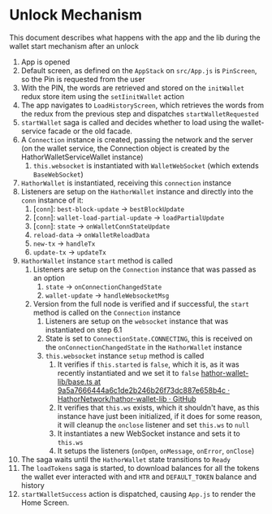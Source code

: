 # Unlock Mechanism

This document describes what happens with the app and the lib during the wallet start mechanism after an unlock

1. App is opened
1. Default screen, as defined on the `AppStack` on `src/App.js` is `PinScreen`, so the Pin is requested from the user
1. With the PIN, the words are retrieved and stored on the `initWallet` redux store item using the `setIinitWallet` action
1. The app navigates to `LoadHistoryScreen`, which retrieves the words from the redux from the previous step and dispatches `startWalletRequested`
1. `startWallet` saga is called and decides whether to load using the wallet-service facade or the old facade. 
1. A `Connection` instance is created, passing the network and the server (on the wallet service, the Connection object is created by the HathorWalletServiceWallet instance)
	1. `this.websocket` is instantiated with `WalletWebSocket` (which extends `BaseWebSocket`)
1. `HathorWallet` is instantiated, receiving this `connection` instance
1. Listeners are setup on the `HathorWallet` instance and directly into the `conn` instance of it:
	1. [`conn`]: `best-block-update` → `bestBlockUpdate`
	1. [`conn`]: `wallet-load-partial-update` → `loadPartialUpdate`
	1. [`conn`]: `state` → `onWalletConnStateUpdate`
	1. `reload-data` → `onWalletReloadData`
	1. `new-tx` → `handleTx`
	1. `update-tx` → `updateTx`
1. `HathorWallet` instance `start` method is called
	1. Listeners are setup on the `Connection` instance that was passed as an option
		1. `state` → `onConnectionChangedState`
		1. `wallet-update` → `handleWebsocketMsg`
	1. Version from the full node is verified and if successful, the `start` method is called on the `Connection` instance
		1. Listeners are setup on the `websocket` instance that was instantiated on step 6.1
		1. State is set to `ConnectionState.CONNECTING`, this is received on the `onConnectionChangedState` in the `HathorWallet` instance
		1. `this.websocket` instance `setup` method is called
			1. It verifies if `this.started` is `false`, which it is, as it was recently instantiated and we set it to `false` [hathor-wallet-lib/base.ts at 9a5a7666444a6c1de2b246b26f73dc887e658b4c · HathorNetwork/hathor-wallet-lib · GitHub](https://github.com/HathorNetwork/hathor-wallet-lib/blob/9a5a7666444a6c1de2b246b26f73dc887e658b4c/src/websocket/base.ts#L88)
			1. It verifies that `this.ws` exists, which it shouldn't have, as this instance have just been initialized, if it does for some reason, it will cleanup the `onclose` listener and set `this.ws` to `null`
			1. It instantiates a new WebSocket instance and sets it to `this.ws` 
			1. It setups the listeners (`onOpen`, `onMessage`, `onError`, `onClose`)
1. The saga waits until the `HathorWallet` state transitions to `Ready`
1. The `loadTokens` saga is started, to download balances for all the tokens the wallet ever interacted with and `HTR` and `DEFAULT_TOKEN` balance and history
1. `startWalletSuccess` action is dispatched, causing `App.js` to render the Home Screen.

